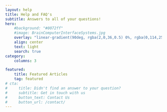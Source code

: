 ```yaml
---
layout: help
title: Help and FAQ's
subtitle: Answers to all of your questions!
hero:
    #background: "#0072ff"
    #image: BrainComputerInterfaceSystems.jpg
    overlay: "linear-gradient(90deg, rgba(2,0,36,0.5) 0%, rgba(0,114,255,0.5) 100%, rgba(0,212,255,0.5) 100%)"
    align: center
    text: light
    search: true
category:
    columns: 3

featured:
    title: Featured Articles
    tag: featured
# cta:
#     title: Didn't find an answer to your question?
#     subtitle: Get in touch with us
#     button_text: Contact Us   
#     button_url: /contact/      
---
```

